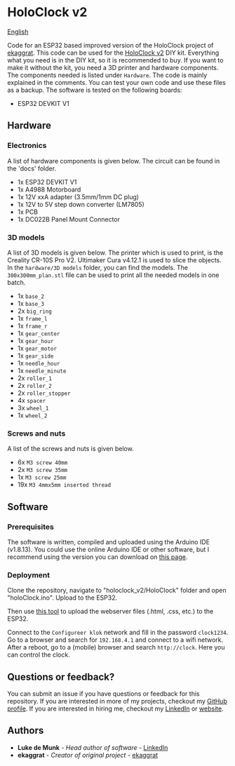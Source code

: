 # HoloClock v2

[English](https://github.com/LukedeMunk/holoclock_v2/blob/master/README.md)

Code for an ESP32 based improved version of the HoloClock project of [ekaggrat](https://www.thingiverse.com/thing:570797). This code can be used for the [HoloClock v2](https://www.munkservices.com) DIY kit. Everything what you need is in the DIY kit, so it is recommended to buy. If you want to make it without the kit, you need a 3D printer and hardware components. The components needed is listed under `Hardware`. The code is mainly explained in the comments. You can test your own code and use these files as a backup. The software is tested on the following boards:

* ESP32 DEVKIT V1

## Hardware

### Electronics

A list of hardware components is given below. The circuit can be found in the 'docs' folder.

* 1x ESP32 DEVKIT V1
* 1x A4988 Motorboard
* 1x 12V xxA adapter (3.5mm/1mm DC plug)
* 1x 12V to 5V step down converter (LM7805)
* 1x PCB
* 1x DC022B Panel Mount Connector

### 3D models

A list of 3D models is given below. The printer which is used to print, is the Creality CR-10S Pro V2. Ultimaker Cura v4.12.1 is used to slice the objects. In the `hardware/3D models` folder, you can find the models. The `300x300mm_plan.stl` file can be used to print all the needed models in one batch.

* 1x `base_2`
* 1x `base_3`
* 2x `big_ring`
* 1x `frame_l`
* 1x `frame_r`
* 1x `gear_center`
* 1x `gear_hour`
* 1x `gear_motor`
* 1x `gear_side`
* 1x `needle_hour`
* 1x `needle_minute`
* 2x `roller_1`
* 2x `roller_2`
* 2x `roller_stopper`
* 4x `spacer`
* 3x `wheel_1`
* 1x `wheel_2`

### Screws and nuts

A list of the screws and nuts is given below.

* 6x `M3 screw 40mm`
* 2x `M3 screw 35mm`
* 1x `M3 screw 25mm`
* 19x `M3 4mmx5mm inserted thread`

## Software

### Prerequisites

The software is written, compiled and uploaded using the Arduino IDE (v1.8.13). You could use the online Arduino IDE or other software, but I recommend using the version you can download on [this page](https://www.arduino.cc/en/software).

### Deployment

Clone the repository, navigate to "holoclock_v2/HoloClock" folder and open "holoClock.ino". Upload to the ESP32.

Then use [this tool](https://randomnerdtutorials.com/install-esp32-filesystem-uploader-arduino-ide/) to upload the webserver files (.html, .css, etc.) to the ESP32.

Connect to the `Configureer klok` network and fill in the password `clock1234`. Go to a browser and search for `192.168.4.1` and connect to a wifi network.
After a reboot, go to a (mobile) browser and search `http://clock`. Here you can control the clock.

## Questions or feedback?

You can submit an issue if you have questions or feedback for this repository. If you are interested in more of my projects, checkout my [GitHub profile](https://github.com/LukedeMunk). If you are interested in hiring me, checkout my [LinkedIn](https://www.linkedin.com/in/luke-de-munk/) or [website](https://www.munkservices.com).

## Authors

* **Luke de Munk** - *Head author of software* - [LinkedIn](https://www.linkedin.com/in/luke-de-munk/)
* **ekaggrat** - *Creator of original project* - [ekaggrat](https://www.thingiverse.com/thing:570797)

<!-- ## License

This project is licensed under the MIT License - see the [LICENSE.md](LICENSE.md) file for details -->